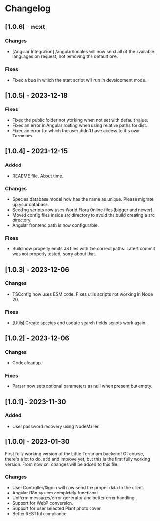 # Changelog

## [1.0.6] - next

### Changes

- [Angular Integration] /angular/locales will now send all of the available
languages on request, not removing the default one.

### Fixes

- Fixed a bug in which the start script will run in development mode.

## [1.0.5] - 2023-12-18

### Fixes

- Fixed the public folder not working when not set with default value.
- Fixed an error in Angular routing when using relative paths for dist.
- Fixed an error for which the user didn't have access to it's own Terrarium.

## [1.0.4] - 2023-12-15

### Added

- README file. About time.

### Changes

- Species database model now has the name as unique. Please migrate up your
database.
- Seeding scripts now uses World Flora Online files (bigger and newer).
- Moved config files inside src directory to avoid the build creating a src
directory.
- Angular frontend path is now configurable.

### Fixes

- Build now properly emits JS files with the correct paths. Latest commit was
not properly tested, sorry about that.

## [1.0.3] - 2023-12-06

### Changes

- TSConfig now uses ESM code. Fixes utils scripts not working in Node 20.

### Fixes

- [Utils] Create species and update search fields scripts work again.

## [1.0.2] - 2023-12-06

### Changes

- Code cleanup.

### Fixes

- Parser now sets optional parameters as null when present but empty.

## [1.0.1] - 2023-11-30

### Added

- User password recovery using NodeMailer.

## [1.0.0] - 2023-01-30

First fully working version of the Little Terrarium backend! Of course, there's
a lot to do, add and improve yet, but this is the first fully working version.
From now on, changes will be added to this file.

### Changes

- User Controller/Signin will now send the proper data to the client.
- Angular i18n system completely functional.
- Uniform messages/error generator and better error handling.
- Support for WebP conversion.
- Support for user selected Plant photo cover.
- Better RESTful compliance.
